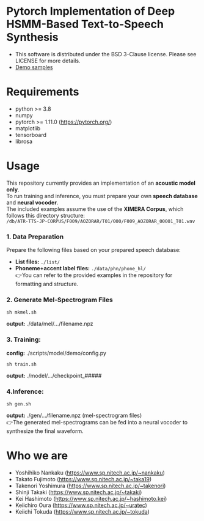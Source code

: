 # Pytorch Implementation of Deep HSMM-Based Text-to-Speech Synthesis
- This software is distributed under the BSD 3-Clause license. Please see LICENSE for more details.
- [Demo samples](https://sp-nitech.github.io/DHSMM-TTS)

# Requirements
- python >= 3.8
- numpy
- pytorch >= 1.11.0 (https://pytorch.org/)
- matplotlib
- tensorboard
- librosa

# Usage

This repository currently provides an implementation of an **acoustic model only**.  
To run training and inference, you must prepare your own **speech database** and **neural vocoder**.  
The included examples assume the use of the **XIMERA Corpus**, which follows this directory structure:  
``/db/ATR-TTS-JP-CORPUS/F009/AOZORAR/T01/000/F009_AOZORAR_00001_T01.wav``


### 1. Data Preparation
Prepare the following files based on your prepared speech database:
- **List files:** `./list/`
- **Phoneme+accent label files:** `./data/phn/phone_hl/`  
👉You can refer to the provided examples in the repository for formatting and structure.


### 2. Generate Mel-Spectrogram Files
```
sh mkmel.sh
```
**output:** ./data/mel/.../filename.npz 

### 3. Training:
**config:** ./scripts/model/demo/config.py
```
sh train.sh
```
**output:** ./model/.../checkpoint_#####

### 4.Inference: 
```
sh gen.sh
```
**output:** ./gen/.../filename.npz (mel-spectrogram files)  
👉The generated mel-spectrograms can be fed into a neural vocoder to synthesize the final waveform.

# Who we are
- Yoshihiko Nankaku (https://www.sp.nitech.ac.jp/~nankaku)
- Takato Fujimoto (https://www.sp.nitech.ac.jp/~taka19)
- Takenori Yoshimura (https://www.sp.nitech.ac.jp/~takenori)
- Shinji Takaki (https://www.sp.nitech.ac.jp/~takaki)
- Kei Hashimoto (https://www.sp.nitech.ac.jp/~hashimoto.kei)
- Keiichiro Oura (https://www.sp.nitech.ac.jp/~uratec)
- Keiichi Tokuda (https://www.sp.nitech.ac.jp/~tokuda)

